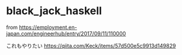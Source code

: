 # black_jack_haskell
from https://employment.en-japan.com/engineerhub/entry/2017/09/11/110000

これもやりたい https://qiita.com/Keck/items/57d500e5c9913d149829
